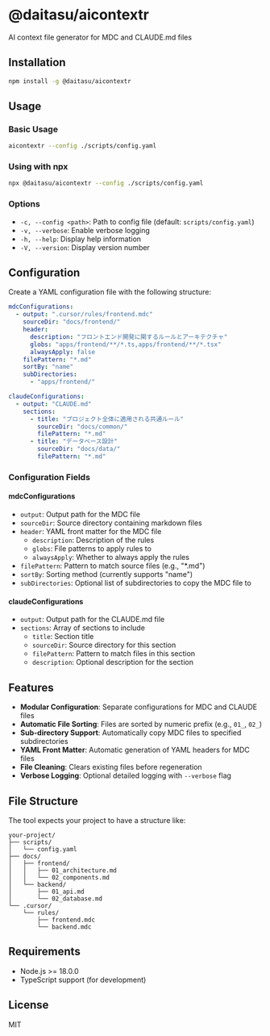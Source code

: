 # @daitasu/aicontextr

AI context file generator for MDC and CLAUDE.md files

## Installation

```bash
npm install -g @daitasu/aicontextr
```

## Usage

### Basic Usage

```bash
aicontextr --config ./scripts/config.yaml
```

### Using with npx

```bash
npx @daitasu/aicontextr --config ./scripts/config.yaml
```

### Options

- `-c, --config <path>`: Path to config file (default: `scripts/config.yaml`)
- `-v, --verbose`: Enable verbose logging
- `-h, --help`: Display help information
- `-V, --version`: Display version number

## Configuration

Create a YAML configuration file with the following structure:

```yaml
mdcConfigurations:
  - output: ".cursor/rules/frontend.mdc"
    sourceDir: "docs/frontend/"
    header:
      description: "フロントエンド開発に関するルールとアーキテクチャ"
      globs: "apps/frontend/**/*.ts,apps/frontend/**/*.tsx"
      alwaysApply: false
    filePattern: "*.md"
    sortBy: "name"
    subDirectories:
      - "apps/frontend/"

claudeConfigurations:
  - output: "CLAUDE.md"
    sections:
      - title: "プロジェクト全体に適用される共通ルール"
        sourceDir: "docs/common/"
        filePattern: "*.md"
      - title: "データベース設計"
        sourceDir: "docs/data/"
        filePattern: "*.md"
```

### Configuration Fields

#### mdcConfigurations

- `output`: Output path for the MDC file
- `sourceDir`: Source directory containing markdown files
- `header`: YAML front matter for the MDC file
  - `description`: Description of the rules
  - `globs`: File patterns to apply rules to
  - `alwaysApply`: Whether to always apply the rules
- `filePattern`: Pattern to match source files (e.g., "*.md")
- `sortBy`: Sorting method (currently supports "name")
- `subDirectories`: Optional list of subdirectories to copy the MDC file to

#### claudeConfigurations

- `output`: Output path for the CLAUDE.md file
- `sections`: Array of sections to include
  - `title`: Section title
  - `sourceDir`: Source directory for this section
  - `filePattern`: Pattern to match files in this section
  - `description`: Optional description for the section

## Features

- **Modular Configuration**: Separate configurations for MDC and CLAUDE files
- **Automatic File Sorting**: Files are sorted by numeric prefix (e.g., `01_`, `02_`)
- **Sub-directory Support**: Automatically copy MDC files to specified subdirectories
- **YAML Front Matter**: Automatic generation of YAML headers for MDC files
- **File Cleaning**: Clears existing files before regeneration
- **Verbose Logging**: Optional detailed logging with `--verbose` flag

## File Structure

The tool expects your project to have a structure like:

```
your-project/
├── scripts/
│   └── config.yaml
├── docs/
│   ├── frontend/
│   │   ├── 01_architecture.md
│   │   └── 02_components.md
│   └── backend/
│       ├── 01_api.md
│       └── 02_database.md
└── .cursor/
    └── rules/
        ├── frontend.mdc
        └── backend.mdc
```

## Requirements

- Node.js >= 18.0.0
- TypeScript support (for development)

## License

MIT